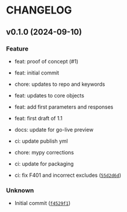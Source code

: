 # CHANGELOG

## v0.1.0 (2024-09-10)

### Feature

* feat: proof of concept (#1)

* feat: initial commit
* chore: updates to repo and keywords
* feat: updates to core objects
* feat: add first parameters and responses
* feat: first draft of 1.1
* docs: update for go-live preview
* ci: update publish yml
* chore: mypy corrections
* ci: update for packaging
* ci: fix F401 and incorrect excludes ([`55d2d6d`](https://github.com/kmbhm1/PyJAS/commit/55d2d6d2cdf5d17d49c3e9c3036b872542514a87))

### Unknown

* Initial commit ([`f4529f1`](https://github.com/kmbhm1/PyJAS/commit/f4529f137e9dfbccc15c8eb6a0587f25f4106f0b))
